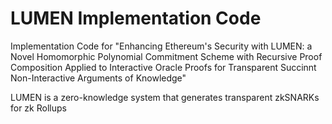 # LUMEN Implementation Code
Implementation Code for "Enhancing Ethereum's Security with LUMEN: a Novel Homomorphic Polynomial Commitment Scheme with Recursive Proof Composition Applied to Interactive Oracle Proofs for Transparent Succinnt Non-Interactive Arguments of Knowledge"

LUMEN is a zero-knowledge system that generates transparent zkSNARKs for zk Rollups
